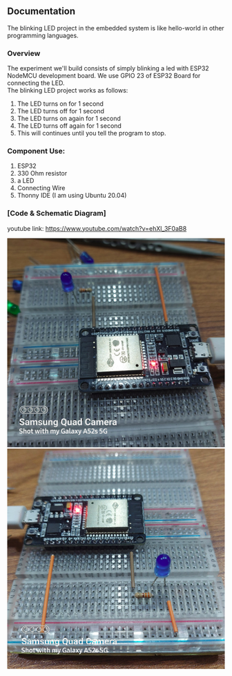 
<h2>Documentation</h2>
<p>The blinking LED project in the embedded system is like hello-world in other programming languages.</p>

<h3>Overview</h3>

<p>The experiment we'll build consists of simply blinking a led with ESP32 NodeMCU development board. We use GPIO 23 of ESP32 Board for connecting the LED.<br> The blinking LED project works as follows: 
<ol>
<li>The LED turns on for 1 second</li>
<li>The LED turns off for 1 second</li>
<li>The LED turns on again for 1 second</li>
<li>The LED turns off again for 1 second</li>
<li>This will continues until you tell the program to stop.</li>
</ol>
</p>

<h3>Component Use:</h3>
<p>
<ol>
<li>ESP32</li>
<li>330 Ohm resistor</li>
<li>a LED</li>
<li>Connecting Wire</li>
<li>Thonny IDE (I am using Ubuntu 20.04)</li>
</ol>
</p>

<h3>[Code & Schematic Diagram]</h3>

youtube link: https://www.youtube.com/watch?v=ehXl_3F0aB8

<img src= 'Images/image1.png'>
<img src= 'Images/image2.png'> 
